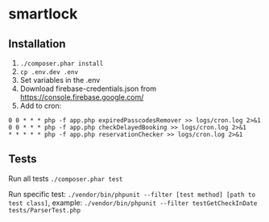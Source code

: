 # smartlock #

## Installation ##
1. `./composer.phar install`
2. `cp .env.dev .env`
3. Set variables in the .env
4. Download firebase-credentials.json from https://console.firebase.google.com/
5. Add to cron:
```
0 0 * * * php -f app.php expiredPasscodesRemover >> logs/cron.log 2>&1
0 0 * * * php -f app.php checkDelayedBooking >> logs/cron.log 2>&1
* * * * * php -f app.php reservationChecker >> logs/cron.log 2>&1
```

## Tests ##
Run all tests `./composer.phar test`

Run specific test:  `./vendor/bin/phpunit --filter [test method] [path to test class]`, example: `./vendor/bin/phpunit --filter testGetCheckInDate tests/ParserTest.php` 